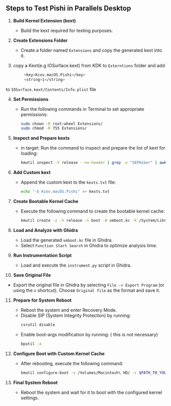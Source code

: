 
## Steps to Test Pishi in Parallels Desktop
1. **Build Kernel Extension (kext)**
   - Build the kext required for testing purposes.

2. **Create Extensions Folder**
   - Create a folder named `Extensions` and copy the generated kext into it.
  
3. copy a Kext(e.g IOSurface.kext) from KDK to `Externtions` folder and add
```bash
        <key>Kcov.macOS.Pishi</key>
        <string>1</string>
``` 
to `IOSurface.kext/Contents/Info.plist` file

4. **Set Permissions**
   - Run the following commands in Terminal to set appropriate permissions:
     ```bash
     sudo chown -R root:wheel Extensions/
     sudo chmod -R 755 Extensions/
     ```

5. **Inspect and Prepare kexts**
   - in target: Run the command to inspect and prepare the list of kext for loading:
     ```bash
     kmutil inspect -V release --no-header | grep -v "SEPHiber" | awk '{print " -b "$1; }' > kexts.txt
     ```

6. **Add Custom kext**
   - Append the custom kext to the `kexts.txt` file:
     ```bash
     echo "-b Kcov.macOS.Pishi" >> kexts.txt
     ```

7. **Create Bootable Kernel Cache**
   - Execute the following command to create the bootable kernel cache:
     ```bash
     kmutil create -z -V release -n boot -B vmboot.kc -k /System/Library/kernels/kernel.release.vmapple -r Extensions/ -x $(cat kexts.txt)
     ```

8. **Load and Analyze with Ghidra**
   - Load the generated `vmboot.kc` file in Ghidra.
   - Select `Function Start Search` in Ghidra to optimize analysis time.

9. **Run Instrumentation Script**
   - Load and execute the `instrument.py` script in Ghidra.

10. **Save Original File**
   - Export the original file in Ghidra by selecting `File -> Export Program` (or using the `o` shortcut). Choose `Original file` as the format and save it.

11. **Prepare for System Reboot**
    - Reboot the system and enter Recovery Mode.
    - Disable SIP (System Integrity Protection) by running:
      ```bash
      csrutil disable
      ```
    - Enable boot-args modification by running: ( this is not necessary) 
      ```bash
      bputil -a
      ```

12. **Configure Boot with Custom Kernel Cache**
    - After rebooting, execute the following command:
      ```bash
      kmutil configure-boot -v /Volumes/Macintosh\ HD/ -c $PATH_TO_YOUR_saved_kc_file_in_ghidra
      ```

13. **Final System Reboot**
    - Reboot the system and wait for it to boot with the configured kernel settings.

